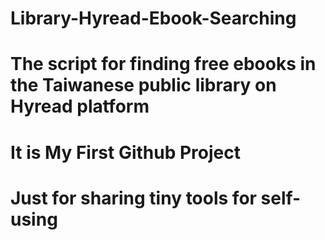 # Library-Hyread-Ebook-Searching
# The script for finding free ebooks in the Taiwanese public library on Hyread platform
# It is My First Github Project
# Just for sharing tiny tools for self-using
